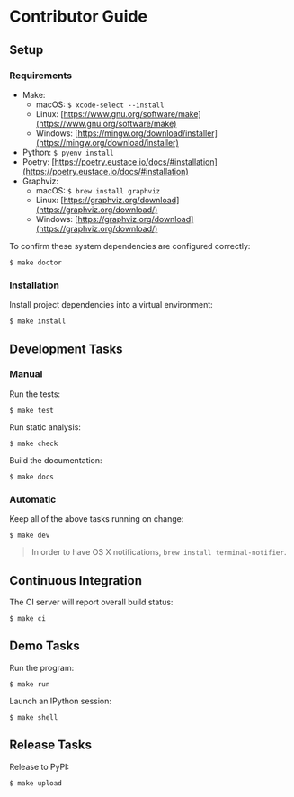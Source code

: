 # Contributor Guide

## Setup

### Requirements

* Make:
    * macOS: `$ xcode-select --install`
    * Linux: [https://www.gnu.org/software/make](https://www.gnu.org/software/make)
    * Windows: [https://mingw.org/download/installer](https://mingw.org/download/installer)
* Python: `$ pyenv install`
* Poetry: [https://poetry.eustace.io/docs/#installation](https://poetry.eustace.io/docs/#installation)
* Graphviz:
    * macOS: `$ brew install graphviz`
    * Linux: [https://graphviz.org/download](https://graphviz.org/download/)
    * Windows: [https://graphviz.org/download](https://graphviz.org/download/)

To confirm these system dependencies are configured correctly:

```text
$ make doctor
```

### Installation

Install project dependencies into a virtual environment:

```text
$ make install
```

## Development Tasks

### Manual

Run the tests:

```text
$ make test
```

Run static analysis:

```text
$ make check
```

Build the documentation:

```text
$ make docs
```

### Automatic

Keep all of the above tasks running on change:

```text
$ make dev
```

> In order to have OS X notifications, `brew install terminal-notifier`.

## Continuous Integration

The CI server will report overall build status:

```text
$ make ci
```

## Demo Tasks

Run the program:

```text
$ make run
```

Launch an IPython session:

```text
$ make shell
```

## Release Tasks

Release to PyPI:

```text
$ make upload
```
